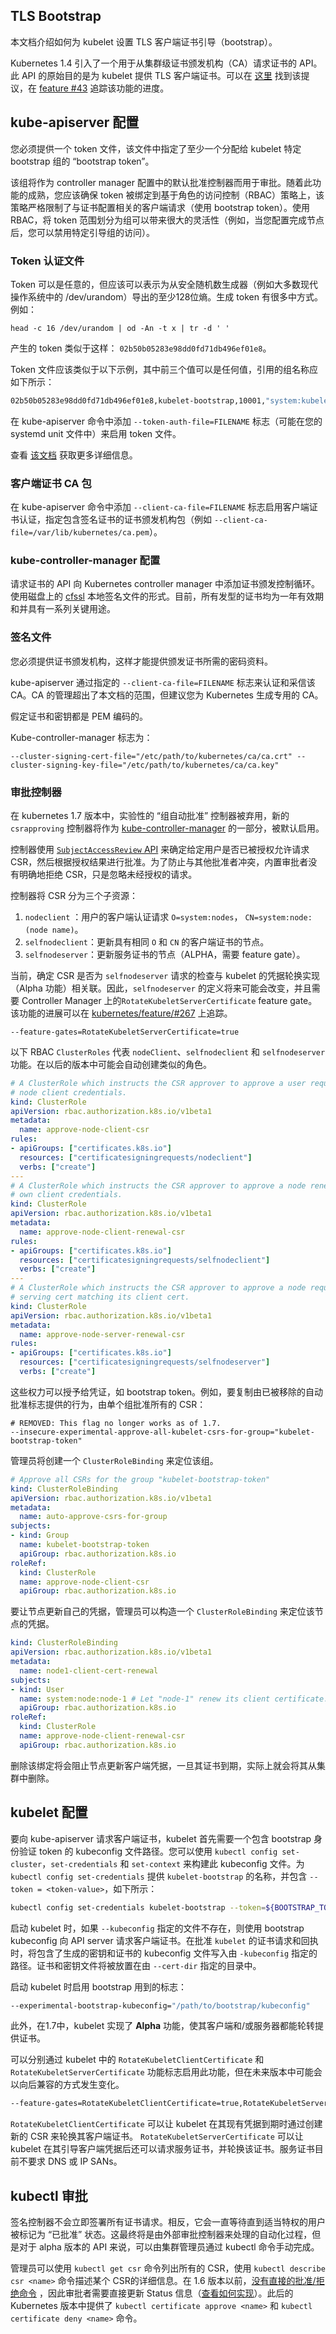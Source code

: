 ## TLS Bootstrap

本文档介绍如何为 kubelet 设置 TLS 客户端证书引导（bootstrap）。

Kubernetes 1.4 引入了一个用于从集群级证书颁发机构（CA）请求证书的 API。此 API 的原始目的是为 kubelet 提供 TLS 客户端证书。可以在 [这里](https://github.com/kubernetes/kubernetes/pull/20439) 找到该提议，在 [feature #43](https://github.com/kubernetes/features/issues/43) 追踪该功能的进度。

## kube-apiserver 配置

您必须提供一个 token 文件，该文件中指定了至少一个分配给 kubelet 特定 bootstrap 组的 “bootstrap token”。

该组将作为 controller manager 配置中的默认批准控制器而用于审批。随着此功能的成熟，您应该确保 token 被绑定到基于角色的访问控制（RBAC）策略上，该策略严格限制了与证书配置相关的客户端请求（使用 bootstrap token）。使用 RBAC，将 token 范围划分为组可以带来很大的灵活性（例如，当您配置完成节点后，您可以禁用特定引导组的访问）。

### Token 认证文件

Token 可以是任意的，但应该可以表示为从安全随机数生成器（例如大多数现代操作系统中的 /dev/urandom）导出的至少128位熵。生成 token 有很多中方式。例如：

`head -c 16 /dev/urandom | od -An -t x | tr -d ' '`

产生的 token 类似于这样： `02b50b05283e98dd0fd71db496ef01e8`。

Token 文件应该类似于以下示例，其中前三个值可以是任何值，引用的组名称应如下所示：

```bash
02b50b05283e98dd0fd71db496ef01e8,kubelet-bootstrap,10001,"system:kubelet-bootstrap"
```

在 kube-apiserver 命令中添加 `--token-auth-file=FILENAME` 标志（可能在您的 systemd unit 文件中）来启用 token 文件。

查看 [该文档](https://kubernetes.io/docs/admin/authentication/#static-token-file) 获取更多详细信息。

### 客户端证书 CA 包

在 kube-apiserver 命令中添加 `--client-ca-file=FILENAME` 标志启用客户端证书认证，指定包含签名证书的证书颁发机构包（例如 `--client-ca-file=/var/lib/kubernetes/ca.pem`）。

### kube-controller-manager 配置

请求证书的 API 向 Kubernetes controller manager 中添加证书颁发控制循环。使用磁盘上的 [cfssl](https://blog.cloudflare.com/introducing-cfssl/) 本地签名文件的形式。目前，所有发型的证书均为一年有效期和并具有一系列关键用途。

### 签名文件

您必须提供证书颁发机构，这样才能提供颁发证书所需的密码资料。

kube-apiserver 通过指定的 `--client-ca-file=FILENAME` 标志来认证和采信该 CA。CA 的管理超出了本文档的范围，但建议您为 Kubernetes 生成专用的 CA。

假定证书和密钥都是 PEM 编码的。

Kube-controller-manager 标志为：

```
--cluster-signing-cert-file="/etc/path/to/kubernetes/ca/ca.crt" --cluster-signing-key-file="/etc/path/to/kubernetes/ca/ca.key"

```

### 审批控制器

在 kubernetes 1.7 版本中，实验性的 “组自动批准” 控制器被弃用，新的 `csrapproving` 控制器将作为 [kube-controller-manager](https://kubernetes.io/docs/admin/kube-controller-manager) 的一部分，被默认启用。

控制器使用 [`SubjectAccessReview` API](https://kubernetes.io/docs/admin/authorization/#checking-api-access) 来确定给定用户是否已被授权允许请求 CSR，然后根据授权结果进行批准。为了防止与其他批准者冲突，内置审批者没有明确地拒绝 CSR，只是忽略未经授权的请求。

控制器将 CSR 分为三个子资源：

1. `nodeclient` ：用户的客户端认证请求 `O=system:nodes`， `CN=system:node:(node name)`。
2. `selfnodeclient`：更新具有相同 `O` 和 `CN` 的客户端证书的节点。
3. `selfnodeserver`：更新服务证书的节点（ALPHA，需要 feature gate）。

当前，确定 CSR 是否为 `selfnodeserver` 请求的检查与 kubelet 的凭据轮换实现（Alpha 功能）相关联。因此，`selfnodeserver` 的定义将来可能会改变，并且需要 Controller Manager 上的`RotateKubeletServerCertificate` feature gate。该功能的进展可以在 [kubernetes/feature/#267](https://github.com/kubernetes/features/issues/267) 上追踪。

```
--feature-gates=RotateKubeletServerCertificate=true

```

以下 RBAC `ClusterRoles` 代表 `nodeClient`、`selfnodeclient` 和 `selfnodeserver` 功能。在以后的版本中可能会自动创建类似的角色。

```yaml
# A ClusterRole which instructs the CSR approver to approve a user requesting
# node client credentials.
kind: ClusterRole
apiVersion: rbac.authorization.k8s.io/v1beta1
metadata:
  name: approve-node-client-csr
rules:
- apiGroups: ["certificates.k8s.io"]
  resources: ["certificatesigningrequests/nodeclient"]
  verbs: ["create"]
---
# A ClusterRole which instructs the CSR approver to approve a node renewing its
# own client credentials.
kind: ClusterRole
apiVersion: rbac.authorization.k8s.io/v1beta1
metadata:
  name: approve-node-client-renewal-csr
rules:
- apiGroups: ["certificates.k8s.io"]
  resources: ["certificatesigningrequests/selfnodeclient"]
  verbs: ["create"]
---
# A ClusterRole which instructs the CSR approver to approve a node requesting a
# serving cert matching its client cert.
kind: ClusterRole
apiVersion: rbac.authorization.k8s.io/v1beta1
metadata:
  name: approve-node-server-renewal-csr
rules:
- apiGroups: ["certificates.k8s.io"]
  resources: ["certificatesigningrequests/selfnodeserver"]
  verbs: ["create"]
```

这些权力可以授予给凭证，如 bootstrap token。例如，要复制由已被移除的自动批准标志提供的行为，由单个组批准所有的 CSR：

```
# REMOVED: This flag no longer works as of 1.7.
--insecure-experimental-approve-all-kubelet-csrs-for-group="kubelet-bootstrap-token"

```

管理员将创建一个 `ClusterRoleBinding` 来定位该组。

```yaml
# Approve all CSRs for the group "kubelet-bootstrap-token"
kind: ClusterRoleBinding
apiVersion: rbac.authorization.k8s.io/v1beta1
metadata:
  name: auto-approve-csrs-for-group
subjects:
- kind: Group
  name: kubelet-bootstrap-token
  apiGroup: rbac.authorization.k8s.io
roleRef:
  kind: ClusterRole
  name: approve-node-client-csr
  apiGroup: rbac.authorization.k8s.io
```

要让节点更新自己的凭据，管理员可以构造一个 `ClusterRoleBinding` 来定位该节点的凭据。

```yaml
kind: ClusterRoleBinding
apiVersion: rbac.authorization.k8s.io/v1beta1
metadata:
  name: node1-client-cert-renewal
subjects:
- kind: User
  name: system:node:node-1 # Let "node-1" renew its client certificate.
  apiGroup: rbac.authorization.k8s.io
roleRef:
  kind: ClusterRole
  name: approve-node-client-renewal-csr
  apiGroup: rbac.authorization.k8s.io
```

删除该绑定将会阻止节点更新客户端凭据，一旦其证书到期，实际上就会将其从集群中删除。

## kubelet 配置

要向 kube-apiserver 请求客户端证书，kubelet 首先需要一个包含 bootstrap 身份验证 token 的 kubeconfig 文件路径。您可以使用 `kubectl config set-cluster`，`set-credentials` 和 `set-context` 来构建此 kubeconfig 文件。为 `kubectl config set-credentials` 提供 `kubelet-bootstrap` 的名称，并包含 `--token = <token-value>`，如下所示：

```bash
kubectl config set-credentials kubelet-bootstrap --token=${BOOTSTRAP_TOKEN} --kubeconfig=bootstrap.kubeconfig
```

启动 kubelet 时，如果 `--kubeconfig` 指定的文件不存在，则使用 bootstrap kubeconfig 向 API server 请求客户端证书。在批准 `kubelet` 的证书请求和回执时，将包含了生成的密钥和证书的 kubeconfig 文件写入由 `-kubeconfig` 指定的路径。证书和密钥文件将被放置在由 `--cert-dir` 指定的目录中。

启动 kubelet 时启用 bootstrap 用到的标志：

```bash
--experimental-bootstrap-kubeconfig="/path/to/bootstrap/kubeconfig"
```

此外，在1.7中，kubelet 实现了 **Alpha** 功能，使其客户端和/或服务器都能轮转提供证书。

可以分别通过 kubelet 中的 `RotateKubeletClientCertificate` 和 `RotateKubeletServerCertificate` 功能标志启用此功能，但在未来版本中可能会以向后兼容的方式发生变化。

```bash
--feature-gates=RotateKubeletClientCertificate=true,RotateKubeletServerCertificate=true
```

`RotateKubeletClientCertificate` 可以让 kubelet 在其现有凭据到期时通过创建新的 CSR 来轮换其客户端证书。 `RotateKubeletServerCertificate` 可以让 kubelet 在其引导客户端凭据后还可以请求服务证书，并轮换该证书。服务证书目前不要求 DNS 或 IP SANs。

## kubectl 审批

签名控制器不会立即签署所有证书请求。相反，它会一直等待直到适当特权的用户被标记为 “已批准” 状态。这最终将是由外部审批控制器来处理的自动化过程，但是对于 alpha 版本的 API 来说，可以由集群管理员通过 kubectl 命令手动完成。

管理员可以使用 `kubectl get csr` 命令列出所有的 CSR，使用 `kubectl describe csr <name>` 命令描述某个 CSR的详细信息。在 1.6 版本以前，[没有直接的批准/拒绝命令](https://github.com/kubernetes/kubernetes/issues/30163) ，因此审批者需要直接更新 Status 信息（[查看如何实现](https://github.com/gtank/csrctl)）。此后的 Kubernetes 版本中提供了 `kubectl certificate approve <name>` 和 `kubectl certificate deny <name>` 命令。